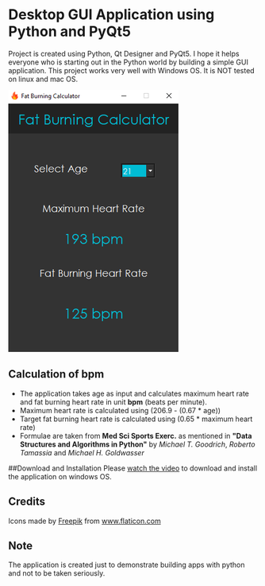 # Desktop GUI Application using Python and PyQt5

Project is created using Python, Qt Designer and PyQt5. 
I hope it helps everyone who is starting out in the Python world by building a simple GUI application. 
This project works very well with Windows OS. It is NOT tested on linux and mac OS.

![app UI screenshot](images/app_ui.PNG)

## Calculation of bpm

- The application takes age as input and calculates maximum heart rate and fat burning heart rate in unit **bpm** (beats per minute).
- Maximum heart rate is calculated using (206.9 - (0.67 * age))
- Target fat burning heart rate is calculated using (0.65 * maximum heart rate)
- Formulae are taken from **Med Sci Sports Exerc.** as mentioned in **"Data Structures and Algorithms in Python"** by 
*Michael T. Goodrich*, *Roberto Tamassia* and *Michael H. Goldwasser*

##Download and Installation
Please [watch the video](https://www.youtube.com/watch?v=sNI49tKbIMA) to download and install the application on windows OS.

## Credits
<div>
Icons made by 
<a href="https://www.flaticon.com/authors/freepik" title="Freepik">Freepik</a> 
from <a href="https://www.flaticon.com/" title="Flaticon">www.flaticon.com</a>
</div>

## Note
The application is created just to demonstrate building apps with python and not to be taken seriously.

